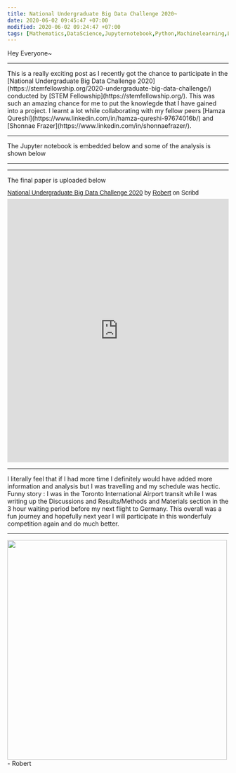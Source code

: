 ```yaml
---
title: National Undergraduate Big Data Challenge 2020~
date: 2020-06-02 09:45:47 +07:00
modified: 2020-06-02 09:24:47 +07:00
tags: [Mathematics,DataScience,Jupyternotebook,Python,Machinelearning,Latex]
---
```

Hey Everyone~
<hr>
This is a really exciting post as I recently got the chance to participate in the [National Undergraduate Big Data Challenge 2020](https://stemfellowship.org/2020-undergraduate-big-data-challenge/) conducted by [STEM Fellowship](https://stemfellowship.org/).  
This was such an amazing chance for me to put the knowlegde that I have gained into a project. I learnt a lot while collaborating with my fellow peers [Hamza Qureshi](https://www.linkedin.com/in/hamza-qureshi-97674016b/) and [Shonnae Frazer](https://www.linkedin.com/in/shonnaefrazer/). 
<hr>
The Jupyter notebook is embedded below and some of the analysis is shown below   
<hr>
<script src="https://gist.github.com/Robertboy18/2168d899ea5cb0732d4290bbba1ca515.js"></script>
<hr>
The final paper is uploaded below  

<p  style=" margin: 12px auto 6px auto; font-family: Helvetica,Arial,Sans-serif; font-style: normal; font-variant: normal; font-weight: normal; font-size: 14px; line-height: normal; font-size-adjust: none; font-stretch: normal; -x-system-font: none; display: block;">   <a title="View National Undergraduate Big Data Challenge 2020 on Scribd" href="https://www.scribd.com/document/464077531/National-Undergraduate-Big-Data-Challenge-2020#from_embed"  style="text-decoration: underline;" >National Undergraduate Big Data Challenge 2020</a> by <a title="View Robert's profile on Scribd" href="https://www.scribd.com/user/302728348/Robert#from_embed"  style="text-decoration: underline;" >Robert</a> on Scribd</p><iframe class="scribd_iframe_embed" title="National Undergraduate Big Data Challenge 2020" src="https://www.scribd.com/embeds/464077531/content?start_page=1&view_mode=scroll&access_key=key-MvXLyfqr7dh8mU8wr2hU" data-auto-height="false" data-aspect-ratio="0.7080062794348508" scrolling="no" id="doc_89706" width="100%" height="600" frameborder="0"></iframe>
<hr>
I literally feel that if I had more time I definitely would have added more information and analysis but I was travelling and my schedule was hectic.  
Funny story : I was in the Toronto International Airport transit while I was writing up the Discussions and Results/Methods and Materials section in the 3 hour waiting period before my next flight to Germany.  
This overall was a fun journey and hopefully next year I will participate in this wonderfuly competition again and do much better.
<hr>
<img src = "https://www.tno.nl/media/8127/bigdata_800.jpg?anchor=center&mode=crop&quality=30&width=1520&slimmage=true&rnd=131172809570000000" heigh ="500" width = "500">  
- Robert 

